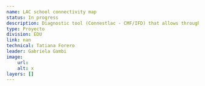 ```yaml
---
name: LAC school connectivity map
status: In progress
description: Diagnostic tool (Connestlac - CMF/IFD) that allows through an algorithmic model that crosses school layer and optical fiber network2) Extension cost.It is working together with CMF in the case of Suriname and Guyana to pilot the tool.The EDU is provided by the layers of schools and their relevant attributes (in this case, number of students per shift) and modeling of the parameters that allow estimates according to educational prioritization criteria and connectivity needs depending on the function of the pedagogical uses of the connection.
type: Proyecto
division: EDU
link: nan
technical: Tatiana Forero
leader: Gabriela Gambi
image: 
    url: 
    alt: x
layers: []
---
```

    